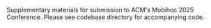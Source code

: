 Supplementary materials for submission to ACM's Mobihoc 2025 Conference.  Please see codebase directory for accompanying code. 
